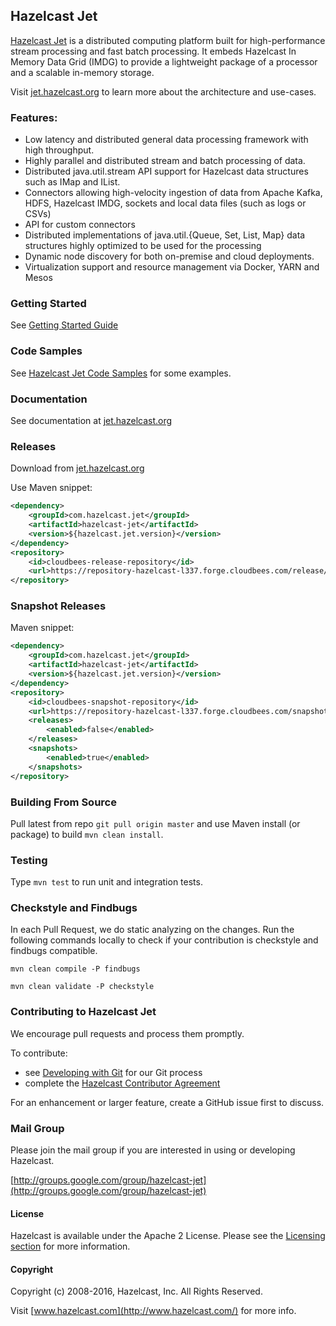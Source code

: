 ## Hazelcast Jet

[Hazelcast Jet](http://jet.hazelcast.org) is a distributed computing platform built for high-performance stream processing and fast batch processing. It embeds Hazelcast In Memory Data Grid (IMDG) to provide a lightweight package of a processor and a scalable in-memory storage.

Visit [jet.hazelcast.org](http://jet.hazelcast.org) to learn more about the architecture and use-cases.

### Features:

* Low latency and distributed general data processing framework with high throughput.
* Highly parallel and distributed stream and batch processing of data.
* Distributed java.util.stream API support for Hazelcast data structures such as IMap and IList.
* Connectors allowing high-velocity ingestion of data from Apache Kafka, HDFS, Hazelcast IMDG, sockets and local data files (such as logs or CSVs)
* API for custom connectors
* Distributed implementations of java.util.{Queue, Set, List, Map} data structures highly optimized to be used for the processing
* Dynamic node discovery for both on-premise and cloud deployments.
* Virtualization support and resource management via Docker, YARN and Mesos


### Getting Started

See [Getting Started Guide](http://jet.hazelcast.org/getting-started/)


### Code Samples

See [Hazelcast Jet Code Samples](https://github.com/hazelcast/hazelcast-jet-code-samples) for some examples.

### Documentation

See documentation at [jet.hazelcast.org](http://jet.hazelcast.org/)

### Releases

Download from [jet.hazelcast.org](http://jet.hazelcast.org/download/)

Use Maven snippet:
```xml
<dependency>
    <groupId>com.hazelcast.jet</groupId>
    <artifactId>hazelcast-jet</artifactId>
    <version>${hazelcast.jet.version}</version>
</dependency>
<repository>
    <id>cloudbees-release-repository</id>
    <url>https://repository-hazelcast-l337.forge.cloudbees.com/release/</url>
</repository>
```

### Snapshot Releases

Maven snippet:
```xml
<dependency>
    <groupId>com.hazelcast.jet</groupId>
    <artifactId>hazelcast-jet</artifactId>
    <version>${hazelcast.jet.version}</version>
</dependency>
<repository>
    <id>cloudbees-snapshot-repository</id>
    <url>https://repository-hazelcast-l337.forge.cloudbees.com/snapshot/</url>
    <releases>
        <enabled>false</enabled>
    </releases>
    <snapshots>
        <enabled>true</enabled>
    </snapshots>
</repository>
```

### Building From Source

Pull latest from repo `git pull origin master` and use Maven install (or package) to build `mvn clean install`.

### Testing

Type `mvn test` to run unit and integration tests.

### Checkstyle and Findbugs

In each Pull Request, we do static analyzing on the changes.
Run the following commands locally to check if your contribution is checkstyle and findbugs compatible.

```
mvn clean compile -P findbugs
```

```
mvn clean validate -P checkstyle
```

### Contributing to Hazelcast Jet

We encourage pull requests and process them promptly.

To contribute:

* see [Developing with Git](https://hazelcast.atlassian.net/wiki/display/COM/Developing+with+Git) for our Git process
* complete the [Hazelcast Contributor Agreement](https://hazelcast.atlassian.net/wiki/display/COM/Hazelcast+Contributor+Agreement)

For an enhancement or larger feature, create a GitHub issue first to discuss.

### Mail Group

Please join the mail group if you are interested in using or developing Hazelcast.

[http://groups.google.com/group/hazelcast-jet](http://groups.google.com/group/hazelcast-jet)

#### License

Hazelcast is available under the Apache 2 License. Please see the [Licensing section](http://docs.hazelcast.org/docs/latest-dev/manual/html-single/index.html#licensing) for more information.

#### Copyright

Copyright (c) 2008-2016, Hazelcast, Inc. All Rights Reserved.

Visit [www.hazelcast.com](http://www.hazelcast.com/) for more info.
